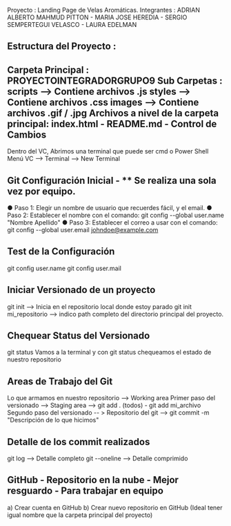 Proyecto    : Landing Page de Velas Aromáticas.
Integrantes : ADRIAN ALBERTO MAHMUD PITTON - MARIA JOSE HEREDIA - SERGIO SEMPERTEGUI VELASCO - LAURA EDELMAN

Estructura  del Proyecto :
--------------------------
Carpeta Principal : PROYECTOINTEGRADORGRUPO9
Sub Carpetas      : scripts --> Contiene archivos .js
                    styles  --> Contiene archivos .css
                    images  --> Contiene archivos .gif / .jpg
Archivos a nivel de la carpeta principal:
                    index.html - README.md - 
Control de Cambios
------------------
Dentro del VC, Abrimos una terminal que puede ser cmd o Power Shell
Menú VC --> Terminal --> New Terminal

Git
Configuración Inicial - ** Se realiza una sola vez por equipo.
---------------------
● Paso 1: Elegir un nombre de usuario que recuerdes fácil, y el email. 
● Paso 2: Establecer el nombre con el comando: git config --global user.name "Nombre Apellido"
● Paso 3: Establecer el correo a usar con el comando: git config --global user.email johndoe@example.com

Test de la Configuración
-------------------------
git config user.name
git config user.mail

Iniciar Versionado de un proyecto
---------------------------------
git init --> Inicia en el repositorio local donde estoy parado
git init mi_repositorio --> indico path completo del directorio principal del proyecto.

Chequear Status del Versionado
------------------------------
git status
Vamos a la terminal y con git status chequeamos el estado de nuestro repositorio

Areas de Trabajo del Git
------------------------
Lo que armamos en nuestro repositorio --> Working area
Primer paso del versionado --> Staging area --> git add . (todos) - git add mi_archivo
Segundo paso del versionado -- > Repositorio del git --> git commit -m "Descripción de lo que hicimos"

Detalle de los commit realizados
--------------------------------
git log --> Detalle completo
git --oneline --> Detalle comprimido

GitHub - Repositorio en la nube - Mejor resguardo - Para trabajar en equipo
----------------------------------------------------------------------------
a) Crear cuenta en GitHub
b) Crear nuevo repositorio en GitHub (Ideal tener igual nombre que la carpeta principal del proyecto)

